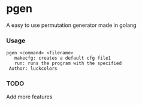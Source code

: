 # pgen
A easy to use permutation generator made in golang

### Usage
```
pgen <command> <filename>
   makecfg: creates a default cfg file1
   run: runs the program with the specified
 Author: luckcolors
```

### TODO
Add more features
